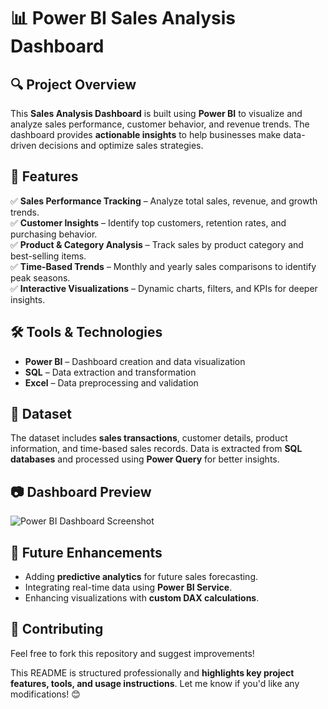 # 📊 Power BI Sales Analysis Dashboard  

## 🔍 Project Overview  
This **Sales Analysis Dashboard** is built using **Power BI** to visualize and analyze sales performance, customer behavior, and revenue trends. The dashboard provides **actionable insights** to help businesses make data-driven decisions and optimize sales strategies.  

## 🚀 Features  
✅ **Sales Performance Tracking** – Analyze total sales, revenue, and growth trends.  
✅ **Customer Insights** – Identify top customers, retention rates, and purchasing behavior.  
✅ **Product & Category Analysis** – Track sales by product category and best-selling items.  
✅ **Time-Based Trends** – Monthly and yearly sales comparisons to identify peak seasons.  
✅ **Interactive Visualizations** – Dynamic charts, filters, and KPIs for deeper insights.  

## 🛠️ Tools & Technologies  
- **Power BI** – Dashboard creation and data visualization  
- **SQL** – Data extraction and transformation  
- **Excel** – Data preprocessing and validation  

## 📂 Dataset  
The dataset includes **sales transactions**, customer details, product information, and time-based sales records. Data is extracted from **SQL databases** and processed using **Power Query** for better insights.  

## 📷 Dashboard Preview  
![Power BI Dashboard Screenshot](dashboard_screenshot.png)  

## 📌 Future Enhancements  
- Adding **predictive analytics** for future sales forecasting.  
- Integrating real-time data using **Power BI Service**.  
- Enhancing visualizations with **custom DAX calculations**.  

## 🤝 Contributing  
Feel free to fork this repository and suggest improvements!  


This README is structured professionally and **highlights key project features, tools, and usage instructions**. Let me know if you'd like any modifications! 😊  


